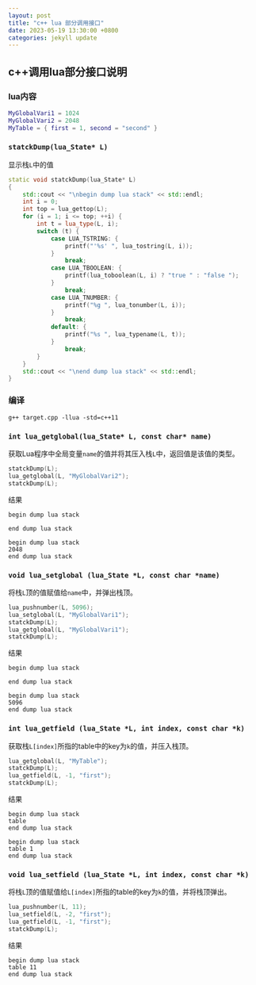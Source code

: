 ```yaml
---
layout: post
title: "c++ lua 部分调用接口"
date: 2023-05-19 13:30:00 +0800
categories: jekyll update
---
```


## c++调用lua部分接口说明

### lua内容

```lua
MyGlobalVari1 = 1024
MyGlobalVari2 = 2048
MyTable = { first = 1, second = "second" }
```

### `statckDump(lua_State* L)`

显示栈`L`中的值

```c++
static void statckDump(lua_State* L)
{
    std::cout << "\nbegin dump lua stack" << std::endl;
    int i = 0;
    int top = lua_gettop(L);
    for (i = 1; i <= top; ++i) {
        int t = lua_type(L, i);
        switch (t) {
            case LUA_TSTRING: {
                printf("'%s' ", lua_tostring(L, i));
            }
                break;
            case LUA_TBOOLEAN: {
                printf(lua_toboolean(L, i) ? "true " : "false ");
            }
                break;
            case LUA_TNUMBER: {
                printf("%g ", lua_tonumber(L, i));
            }
                break;
            default: {
                printf("%s ", lua_typename(L, t));
            }
                break;
        }
    }
    std::cout << "\nend dump lua stack" << std::endl;
}
```

### 编译

```
g++ target.cpp -llua -std=c++11
```

### `int lua_getglobal(lua_State* L, const char* name)`

获取Lua程序中全局变量`name`的值并将其压入栈`L`中，返回值是该值的类型。

```c++
statckDump(L);
lua_getglobal(L, "MyGlobalVari2");
statckDump(L);
```

结果
```
begin dump lua stack

end dump lua stack

begin dump lua stack
2048 
end dump lua stack
```

### `void lua_setglobal (lua_State *L, const char *name)`

将栈`L`顶的值赋值给`name`中，并弹出栈顶。

```c++
lua_pushnumber(L, 5096);
lua_setglobal(L, "MyGlobalVari1");
statckDump(L);
lua_getglobal(L, "MyGlobalVari1");
statckDump(L);
```

结果
```
begin dump lua stack

end dump lua stack

begin dump lua stack
5096 
end dump lua stack
```

### `int lua_getfield (lua_State *L, int index, const char *k)`

获取栈`L[index]`所指的table中的key为`k`的值，并压入栈顶。

```c++
lua_getglobal(L, "MyTable");
statckDump(L);
lua_getfield(L, -1, "first");
statckDump(L);
```

结果
```
begin dump lua stack
table 
end dump lua stack

begin dump lua stack
table 1 
end dump lua stack
```

### `void lua_setfield (lua_State *L, int index, const char *k)`

将栈`L`顶的值赋值给`L[index]`所指的table的key为`k`的值，并将栈顶弹出。

```c++
lua_pushnumber(L, 11);
lua_setfield(L, -2, "first");
lua_getfield(L, -1, "first");
statckDump(L);
```

结果
```
begin dump lua stack
table 11 
end dump lua stack
```
